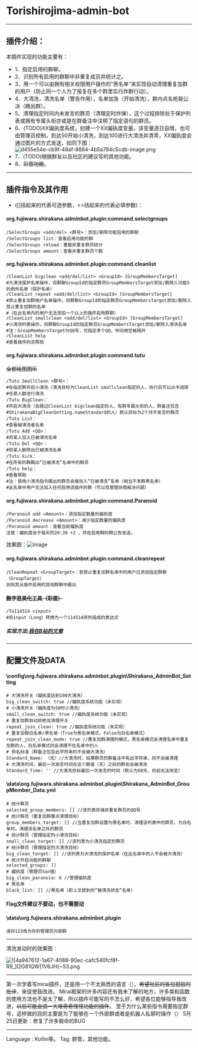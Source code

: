 # Torishirojima-admin-bot
---
## 插件介绍：
本插件实现的功能主要有：
* 1、指定启用的群聊。
* 2、识别所有启用的群聊中非重复成员并统计之。
* 3、用一个可以由拥有相关权限用户操作的“黑名单”来实现自动清理重复加群的用户（防止同一个人为了报复在多个群里实行炸群行动）。
* 4、大清洗，清洗名单（警告作用），名单加急（开始清洗），群内点名枪毙公决（踢出群）。
* 5、清理指定时间内未发言的群员（清理定时炸弹），这个过程排除处于保护列表或拥有专属头衔亦或是在群备注中注明了指定语句的群员。
* 6、(TODO)XX偏执度系统，创建一个XX偏执度变量，该变量逐日自增，也可由管理员控制，到达50开始小清洗，到达100进行大清洗并清零，XX偏执度会通过图片的方式发送，如同下图：
![d455e54e-cb9f-48af-8884-4b5a784c5cdb-image.png](/assets/uploads/files/1653292473519-d455e54e-cb9f-48af-8884-4b5a784c5cdb-image.png) 
* 7、(TODO)根据群友以及社区的建议写的其他功能。
* 8、~~彩蛋功能~~。

---
## 插件指令及其作用

* ([]括起来的代表可选参数，<>括起来的代表必填参数)：


#### org.fujiwara.shirakana.adminbot.plugin:command.selectgroups
    /SelectGroups <add/del> <群号>：添加/删除功能启用的群聊
    /SelectGroups list：查看启用功能的群
    /SelectGroups reload：重载非重复群员统计
    /SelectGroups amount：查看非重复群员个数
#### org.fujiwara.shirakana.adminbot.plugin:command.cleanlist
    /CleanList bigclean <add/del/list> <GroupId> [GroupMembersTarget]
    #大清洗保护名单操作，将群聊GroupId的指定群员GroupMembersTarget添加/删除入功能5的例外名单（保护名单）
    /CleanList repeat <add/del/list> <GroupId> [GroupMembersTarget]    
    #禁止重复加群用户名单操作，将群聊GroupId的指定群员GroupMembersTarget添加/删除入禁止重复加群的名单
    #（在此名单内的用户无法添加一个以上的插件启用群聊）
    /CleanList smallclean <add/del/list> <GroupId> [GroupMembersTarget]
    #小清洗列表操作，将群聊GroupId的指定群员GroupMembersTarget添加/删除入清洗名单
    #注：GroupMembersTarget为QQ号，可指定多个QQ，中间用空格隔开
    /CleanList help
    #查看插件的总帮助
#### org.fujiwara.shirakana.adminbot.plugin:command.tutu
~~全都给图图乐~~

    /Tutu SmallClean <群号>：
    #在指定群开启小清洗（清洗目标为CleanList smallclean指定的人，执行后可以从中选择
    #任意人数进行清洗
    /Tutu BigClean：
    #开启大清洗（会跳过CleanList bigclean指定的人、有群专属头衔的人、群备注包含
    #ShirakanaBigCleanSetting.nameStandard的人）默认目标为2个月不发言的群员
    /Tutu List：
    #查看被清洗者名单
    /Tutu Add <QQ>：
    #将某人加入已被清洗名单
    /Tutu Del <QQ>：
    #将某人删除出已被清洗名单
    /Tutu kick：
    #在所有的群踢出“已被清洗”名单中的群员
    /Tutu help：
    #查看帮助
    #注：使用小清洗指令踢出的群员会被加入“已被清洗”名单（相当于本群黑名单）
    #此名单中用户无法加入任何启用该插件的群（可以找管理协商解决问题）
#### org.fujiwara.shirakana.adminbot.plugin:command.Paranoid

    /Paranoid add <Amount>：添加指定数量的偏执度
    /Paranoid decrease <Amount>：减少指定数量的偏执度
    /Paranoid amount：查看当前偏执度
    注意：偏执度会于每天的20:30 +2 ，并在启用群的群公告发送。
    
效果图：![image](https://user-images.githubusercontent.com/40709280/171452455-40132406-a100-473c-9212-cb570ff0ea46.png)

#### org.fujiwara.shirakana.adminbot.plugin:command.cleanrepeat

    /CleanRepeat <GroupTarget>：若禁止重复加群名单中的用户已添加指定群聊（GroupTarget）
    则将其从插件启用的其他群聊中踢出
#### ~~数字恶臭化工具（彩蛋）~~
    /To114514 <input>
    #将input（Long）转换为一个114514序列组成的表达式
##### 实现方法:[我在B站的文章](https://www.bilibili.com/read/cv16725546)
---
## 配置文件及DATA
#### \config\org.fujiwara.shirakana.adminbot.plugin\Shirakana_AdminBot_Setting
```
# 大清洗开关（偏执度达到100大清洗）
big_clean_switch: true //偏执度系统功能（未实现）
# 小清洗开关（偏执度为50时小清洗）
small_clean_switch: true //偏执度系统功能（未实现）
# 重复加群自动拒绝及清理开关
repeat_join_clean: true //偏执度系统功能（未实现）
# 重复加群白名单/黑名单（True为黑名单模式，False为白名单模式）
repeat_join_clean_mode: true //重复加群清理的模式，黑名单模式会清理名单中重复加群的人，白名单模式则会清理不在名单中的人
# 命名标准（群备注包含此字符串的不会被大清洗）
Standard_Name: （无）//大清洗时，如果群员的群备注中有此字符串，则不会被清理
# 大清洗时间，最后一次发言时间在这个数值（天）之前的群友会被清洗
Standard_Time: '' //大清洗目标最后一次发言的时间（默认为60天，目前无法改变）
```
#### \data\org.fujiwara.shirakana.adminbot.plugin\Shirakana_AdminBot_GroupMember_Data.yml
```
# 统计群员
selected_group_members: [] //该列表存储非重复群员的QQ号
# 统计群员（重复加群重点清理目标）
group_members_target: [] //当重复加群设置为黑名单时，清理该列表中的群员，为白名单时，清理该名单之外的群员
# 统计群员（管理指定的小清洗目标）
small_clean_target: [] //该列表为小清洗指定的群员
# 统计群员（管理指定的大清洗目标）
big_clean_target: [] //该列表为大清洗的保护名单（在此名单中的人不会被大清洗）
# 统计开启功能的群聊
selected_groups: []
# 偏执度（管理员San值）
big_clean_paranoia: 0 //管理偏执度
# 黑名单
black_list: [] //黑名单（即上文提到的“被清洗状态”名单）
```
#### Flag文件建议不要动，也不需要动

#### \data\org.fujiwara.shirakana.adminbot.plugin
```
请将123改为你的管理员内部群
```

---
清洗发动时的效果图：

![![4a947612-1a67-4088-90ec-cafc540fcf8f-R9_]I2G81QW{_1V6JH{_~53.png](/assets/uploads/files/1653468707954-4a947612-1a67-4088-90ec-cafc540fcf8f-r9_-i2g81qw-_1v6jh-_-53.png) 

---
第一次学着写mirai插件，还是用一个不太熟悉的语言（），~~希望社区的各位狠狠的批评~~，来促使我改进。
Mirai框架的许多内容还有我未了解的地方，许多类和函数的使用方法也不是太了解，所以插件可能写的不怎么好，希望各位能够指导我改进，~~以后可能会搞一大堆奇奇怪怪功能的插件~~。
至于为什么某些指令需要指定群号，这样做的目的主要是为了能够在一个外部群或者是机器人私聊时操作（）
5月25日更新：修复了许多致命的BUG

---
Language : Kotlin等。
Tag: 群管，其他功能。

